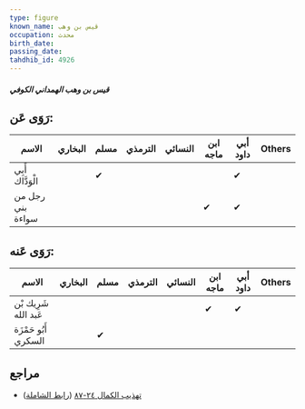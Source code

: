 ```yaml
---
type: figure
known_name: قيس بن وهب
occupation: محدث
birth_date:
passing_date:
tahdhib_id: 4926
---
```

##### قيس بن وهب الهمداني الكوفي

## رَوَى عَن:
| الاسم            | البخاري | مسلم | الترمذي | النسائي | ابن ماجه | أبي داود | Others |
| ---------------- | ------- | ---- | ------- | ------- | -------- | -------- | ------ |
| أَبِي الْوَدَّاك |         | ✔    |         |         |          | ✔        |        |
| رجل من بني سواءة |         |      |         |         | ✔        | ✔        |        |
## رَوَى عَنه:
| الاسم                | البخاري | مسلم | الترمذي | النسائي | ابن ماجه | أبي داود | Others |
| -------------------- | ------- | ---- | ------- | ------- | -------- | -------- | ------ |
| شَرِيك بْن عَبد الله |         |      |         |         | ✔        | ✔        |        |
| أَبُو حَمْزَة السكري |         | ✔    |         |         |          |          |        |
## مراجع
- [تهذيب الكمال ٢٤-٨٧](obsidian://open?vault=Tahdhib-al-Kamal&file=Figures/٤٩٢٦-قيس%20بن%20وهب%20الهمداني%20الكوفي) ([رابط الشاملة](https://shamela.ws/book/3722/12599))